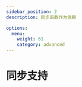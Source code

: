 ```yaml
---
sidebar_position: 2
description: 同步函数作为依赖

options:
  menu:
    weight: 61
    category: advanced
---
```


# 同步支持
